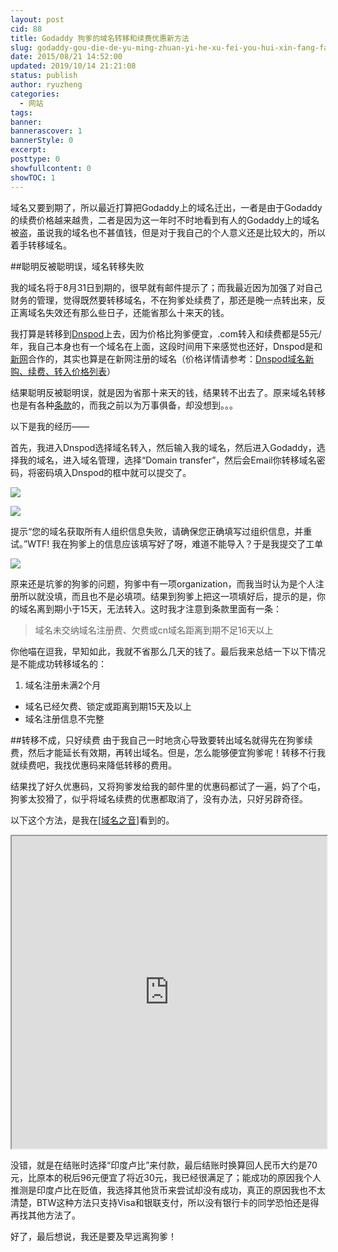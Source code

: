 ```yaml
---
layout: post
cid: 88
title: Godaddy 狗爹的域名转移和续费优惠新方法
slug: godaddy-gou-die-de-yu-ming-zhuan-yi-he-xu-fei-you-hui-xin-fang-fa
date: 2015/08/21 14:52:00
updated: 2019/10/14 21:21:08
status: publish
author: ryuzheng
categories: 
  - 网站
tags: 
banner: 
bannerascover: 1
bannerStyle: 0
excerpt: 
posttype: 0
showfullcontent: 0
showTOC: 1
---
```



域名又要到期了，所以最近打算把Godaddy上的域名迁出，一者是由于Godaddy的续费价格越来越贵，二者是因为这一年时不时地看到有人的Godaddy上的域名被盗，虽说我的域名也不甚值钱，但是对于我自己的个人意义还是比较大的，所以着手转移域名。

##聪明反被聪明误，域名转移失败

我的域名将于8月31日到期的，很早就有邮件提示了；而我最近因为加强了对自己财务的管理，觉得既然要转移域名，不在狗爹处续费了，那还是晚一点转出来，反正离域名失效还有那么些日子，还能省那么十来天的钱。

我打算是转移到[Dnspod](https://domains.dnspod.cn/)上去，因为价格比狗爹便宜，.com转入和续费都是55元/年，我自己本身也有一个域名在上面，这段时间用下来感觉也还好，Dnspod是和[新网](http://www.xinnet.com/)合作的，其实也算是在新网注册的域名（价格详情请参考：[Dnspod域名新购、续费、转入价格列表](https://domains.dnspod.cn/main/priceinfo)）

结果聪明反被聪明误，就是因为省那十来天的钱，结果转不出去了。原来域名转移也是有各种[条款](https://support.dnspod.cn/Kb/showarticle/tsid/221#link1)的，而我之前以为万事俱备，却没想到。。。

以下是我的经历——

首先，我进入Dnspod选择域名转入，然后输入我的域名，然后进入Godaddy，选择我的域名，进入域名管理，选择“Domain transfer”，然后会Email你转移域名密码，将密码填入Dnspod的框中就可以提交了。

![](https://cdn.zhengzexin.com/001.jpg/opt)

![](https://cdn.zhengzexin.com/002.jpg/opt)

提示“您的域名获取所有人组织信息失败，请确保您正确填写过组织信息，并重试。”WTF! 我在狗爹上的信息应该填写好了呀，难道不能导入？于是我提交了工单

![](https://cdn.zhengzexin.com/003.jpg/opt)

原来还是坑爹的狗爹的问题，狗爹中有一项organization，而我当时认为是个人注册所以就没填，而且也不是必填项。结果到狗爹上把这一项填好后，提示的是，你的域名离到期小于15天，无法转入。这时我才注意到条款里面有一条：
>域名未交纳域名注册费、欠费或cn域名距离到期不足16天以上

你他喵在逗我，早知如此，我就不省那么几天的钱了。最后我来总结一下以下情况是不能成功转移域名的：

 1. 域名注册未满2个月
 - 域名已经欠费、锁定或距离到期15天及以上
 - 域名注册信息不完整
 
##转移不成，只好续费
由于我自己一时地贪心导致要转出域名就得先在狗爹续费，然后才能延长有效期，再转出域名。但是，怎么能够便宜狗爹呢！转移不行我就续费吧，我找优惠码来降低转移的费用。

结果找了好久优惠码，又将狗爹发给我的邮件里的优惠码都试了一遍，妈了个屯，狗爹太狡猾了，似乎将域名续费的优惠都取消了，没有办法，只好另辟奇径。

以下这个方法，是我在[[域名之音](http://www.yuming.in/)]看到的。

<iframe src="http://www.yuming.in/latest-godaddy-domain-name-renewals-preference.html"  height="500" width="100%"></iframe>

没错，就是在结账时选择“印度卢比”来付款，最后结账时换算回人民币大约是70元，比原本的税后96元便宜了将近30元，我已经很满足了；能成功的原因我个人推测是印度卢比在贬值，我选择其他货币来尝试却没有成功，真正的原因我也不太清楚，BTW这种方法只支持Visa和银联支付，所以没有银行卡的同学恐怕还是得再找其他方法了。

好了，最后想说，我还是要及早远离狗爹！